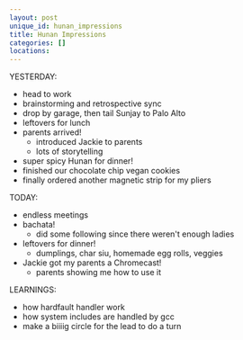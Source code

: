 ```yaml
---
layout: post
unique_id: hunan_impressions
title: Hunan Impressions
categories: []
locations: 
---
```


YESTERDAY:
* head to work
* brainstorming and retrospective sync
* drop by garage, then tail Sunjay to Palo Alto
* leftovers for lunch
* parents arrived!
  * introduced Jackie to parents
  * lots of storytelling
* super spicy Hunan for dinner!
* finished our chocolate chip vegan cookies
* finally ordered another magnetic strip for my pliers

TODAY:
* endless meetings
* bachata!
  * did some following since there weren't enough ladies
* leftovers for dinner!
  * dumplings, char siu, homemade egg rolls, veggies
* Jackie got my parents a Chromecast!
  * parents showing me how to use it

LEARNINGS:
* how hardfault handler work
* how system includes are handled by gcc
* make a biiiig circle for the lead to do a turn
